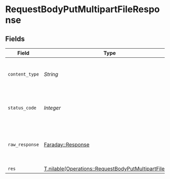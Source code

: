 # RequestBodyPutMultipartFileResponse


## Fields

| Field                                                                                                              | Type                                                                                                               | Required                                                                                                           | Description                                                                                                        |
| ------------------------------------------------------------------------------------------------------------------ | ------------------------------------------------------------------------------------------------------------------ | ------------------------------------------------------------------------------------------------------------------ | ------------------------------------------------------------------------------------------------------------------ |
| `content_type`                                                                                                     | *String*                                                                                                           | :heavy_check_mark:                                                                                                 | HTTP response content type for this operation                                                                      |
| `status_code`                                                                                                      | *Integer*                                                                                                          | :heavy_check_mark:                                                                                                 | HTTP response status code for this operation                                                                       |
| `raw_response`                                                                                                     | [Faraday::Response](https://www.rubydoc.info/gems/faraday/Faraday/Response)                                        | :heavy_minus_sign:                                                                                                 | Raw HTTP response; suitable for custom response parsing                                                            |
| `res`                                                                                                              | [T.nilable(Operations::RequestBodyPutMultipartFileRes)](../../models/operations/requestbodyputmultipartfileres.md) | :heavy_minus_sign:                                                                                                 | OK                                                                                                                 |